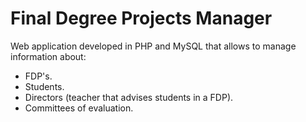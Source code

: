 # Final Degree Projects Manager

Web application developed in PHP and MySQL that allows to manage information about:

- FDP's.
- Students.
- Directors (teacher that advises students in a FDP).
- Committees of evaluation. 